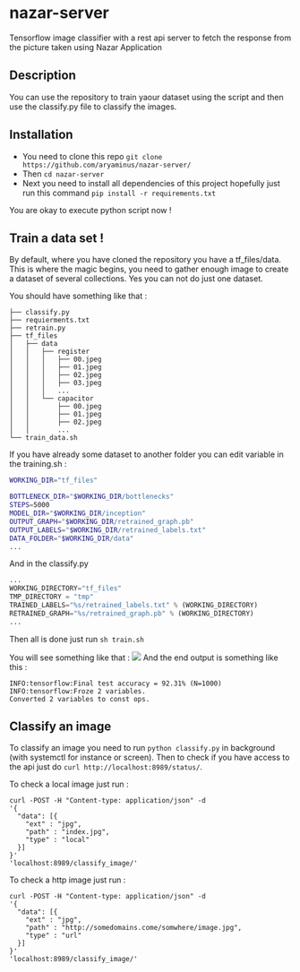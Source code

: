 # nazar-server
Tensorflow image classifier with a rest api server to fetch the response from the picture taken using Nazar Application

## Description

You can use the repository to train yaour dataset using the script and then use the classify.py file to classify the images.

## Installation 

- You need to clone this repo `git clone https://github.com/aryaminus/nazar-server/`
- Then `cd nazar-server`
- Next you need to install all dependencies of this project hopefully just run this command `pip install -r requirements.txt`

You are okay to execute python script now !

## Train a data set ! 

By default, where you have cloned the repository you have a tf_files/data. This is where the magic begins, you need to gather enough image to create a dataset of several collections. 
Yes you can not do just one dataset.

You should have something like that :

```
├── classify.py
├── requierments.txt
├── retrain.py
├── tf_files
│   ├── data
│   │   ├── register
│   │   │   ├── 00.jpeg
│   │   │   ├── 01.jpeg
│   │   │   ├── 02.jpeg
│   │   │   ├── 03.jpeg
│   │   │   ...
│   │   └── capacitor
│   │       ├── 00.jpeg
│   │       ├── 01.jpeg
│   │       ├── 02.jpeg
│   │       ...
└── train_data.sh
```

If you have already some dataset to another folder you can edit variable in the training.sh :

```sh
WORKING_DIR="tf_files"

BOTTLENECK_DIR="$WORKING_DIR/bottlenecks"
STEPS=5000
MODEL_DIR="$WORKING_DIR/inception"
OUTPUT_GRAPH="$WORKING_DIR/retrained_graph.pb"
OUTPUT_LABELS="$WORKING_DIR/retrained_labels.txt"
DATA_FOLDER="$WORKING_DIR/data"
...
```

And in the classify.py

```python
...
WORKING_DIRECTORY="tf_files"
TMP_DIRECTORY = "tmp"
TRAINED_LABELS="%s/retrained_labels.txt" % (WORKING_DIRECTORY)
RETRAINED_GRAPH="%s/retrained_graph.pb" % (WORKING_DIRECTORY)
...
```

Then all is done just run `sh train.sh`

You will see something like that : 
![](https://image.prntscr.com/image/za9C8v1cRIChS8UdzyOnug.png)
And the end output is something like this :
```
INFO:tensorflow:Final test accuracy = 92.31% (N=1000)
INFO:tensorflow:Froze 2 variables.
Converted 2 variables to const ops.
```

## Classify an image

To classify an image you need to run `python classify.py` in background (with systemctl for instance or screen).
Then to check if you have access to the api just do `curl http://localhost:8989/status/`.

To check a local image just run :

```curl
curl -POST -H "Content-type: application/json" -d 
'{
  "data": [{
    "ext" : "jpg",
    "path" : "index.jpg",
    "type" : "local"
  }]
}'
'localhost:8989/classify_image/'
```

To check a http image just run :

```curl
curl -POST -H "Content-type: application/json" -d 
'{
  "data": [{
    "ext" : "jpg",
    "path" : "http://somedomains.come/somwhere/image.jpg",
    "type" : "url"
  }]
}'
'localhost:8989/classify_image/'
```
